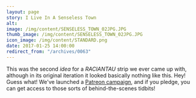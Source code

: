 ```yaml
---
layout: page
story: I Live In A Senseless Town
alt:
image: /img/content/SENSELESS_TOWN_02JPG.JPG
thumb_image: /img/content/SENSELESS_TOWN_02JPG.JPG
icon_image: /img/content/STANDARD.png
date: 2017-01-25 14:00:00
redirect_from: "/archives/0063"
---
```



This was the second *idea* for a *RACIANTAU* strip we ever came up with, although in its original iteration it looked basically nothing like this. Hey! Guess what! We've launched a [Patreon campaign](https://www.patreon.com/fabelaro), and if you pledge, you can get access to those sorts of behind-the-scenes tidbits!
